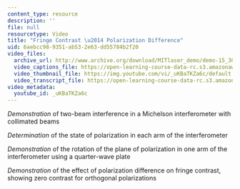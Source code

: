 ```yaml
---
content_type: resource
description: ''
file: null
resourcetype: Video
title: "Fringe Contrast \u2014 Polarization Difference"
uid: 6aebcc98-9351-ab53-2e63-dd55784b2f20
video_files:
  archive_url: http://www.archive.org/download/MITlaser_demo/demo-15_300k.mp4
  video_captions_file: https://open-learning-course-data-rc.s3.amazonaws.com/res-6-006-video-demonstrations-in-lasers-and-optics-spring-2008/0d65acb7dcd95196932a79631ebf95cf_uKBaTKZa6c.vtt
  video_thumbnail_file: https://img.youtube.com/vi/_uKBaTKZa6c/default.jpg
  video_transcript_file: https://open-learning-course-data-rc.s3.amazonaws.com/res-6-006-video-demonstrations-in-lasers-and-optics-spring-2008/aaf614aa15ba943476d1eadce2ffbb8b_uKBaTKZa6c.pdf
video_metadata:
  youtube_id: _uKBaTKZa6c
---
```


_Demonstration_ of two-beam interference in a Michelson interferometer with collimated beams

_Determination_ of the state of polarization in each arm of the interferometer

_Demonstration_ of the rotation of the plane of polarization in one arm of the interferometer using a quarter-wave plate

_Demonstration_ of the effect of polarization difference on fringe contrast, showing zero contrast for orthogonal polarizations